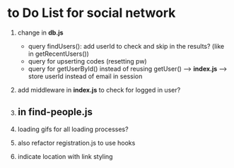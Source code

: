 # to Do List for social network

1. change in **db.js**
    - query findUsers(): add userId to check and skip in the results? (like in getRecentUsers())
    - query for upserting codes (resetting pw)
    - query for getUserById() instead of reusing getUser() --> **index.js** --> store userId instead of email in session

2. add middleware in **index.js** to check for logged in user?

3. in **find-people.js**
    -

4. loading gifs for all loading processes?

5. also refactor registration.js to use hooks

6. indicate location with link styling
